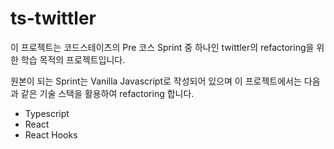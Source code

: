 # ts-twittler

이 프로젝트는 코드스테이츠의 Pre 코스 Sprint 중 하나인 twittler의 refactoring을 위한 학습 목적의 프로젝트입니다.

원본이 되는 Sprint는 Vanilla Javascript로 작성되어 있으며 이 프로젝트에서는 다음과 같은 기술 스택을 활용하여 refactoring 합니다.

- Typescript
- React
- React Hooks
